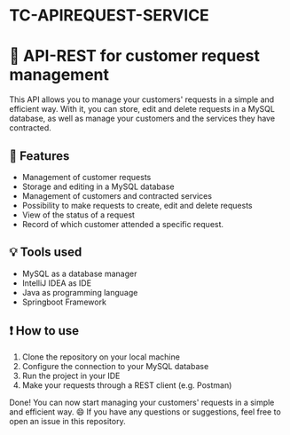 # TC-APIREQUEST-SERVICE

# :ticket: API-REST for customer request management

This API allows you to manage your customers' requests in a simple and efficient way. With it, you can store, edit and delete requests in a MySQL database, as well as manage your customers and the services they have contracted.

## :wrench: Features
- Management of customer requests
- Storage and editing in a MySQL database
- Management of customers and contracted services
- Possibility to make requests to create, edit and delete requests
- View of the status of a request
- Record of which customer attended a specific request.

## :bulb: Tools used
- MySQL as a database manager
- IntelliJ IDEA as IDE
- Java as programming language
- Springboot Framework

## :exclamation: How to use
1. Clone the repository on your local machine
2. Configure the connection to your MySQL database
3. Run the project in your IDE
4. Make your requests through a REST client (e.g. Postman)

Done! You can now start managing your customers' requests in a simple and efficient way. :smile: If you have any questions or suggestions, feel free to open an issue in this repository.
